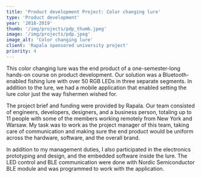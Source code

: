 ```yaml
---
title: 'Product development Project: Color changing lure'
type: 'Product development'
year: '2018-2019'
thumb: '/img/projects/pdp_thumb.jpeg'
image: '/img/projects/pdp.jpeg'
image_alt: 'Color changing lure'
client: 'Rapala sponsored university project'
priority: 4
---
```


This color changing lure was the end product of a one-semester-long hands-on course 
on product development. Our solution was a Bluetooth-enabled fishing lure with 
over 50 RGB LEDs in three separate segments. In addition to the lure, we had 
a mobile application that enabled setting the lure color just the way fishermen
wished for.

The project brief and funding were provided by Rapala. Our team consisted of engineers,
developers, designers, and a business person, totaling up to 11 people with some of 
the members working remotely from New York and Warsaw. My task was to work as the 
project manager of this team, taking care of communication and making sure the end 
product would be uniform across the hardware, software, and the overall brand.

In addition to my management duties, I also participated in the electronics prototyping 
and design, and the embedded software inside the lure. The LED control and 
BLE communication were done with Nordic Semiconductor BLE module and was programmed to
work with the application.

